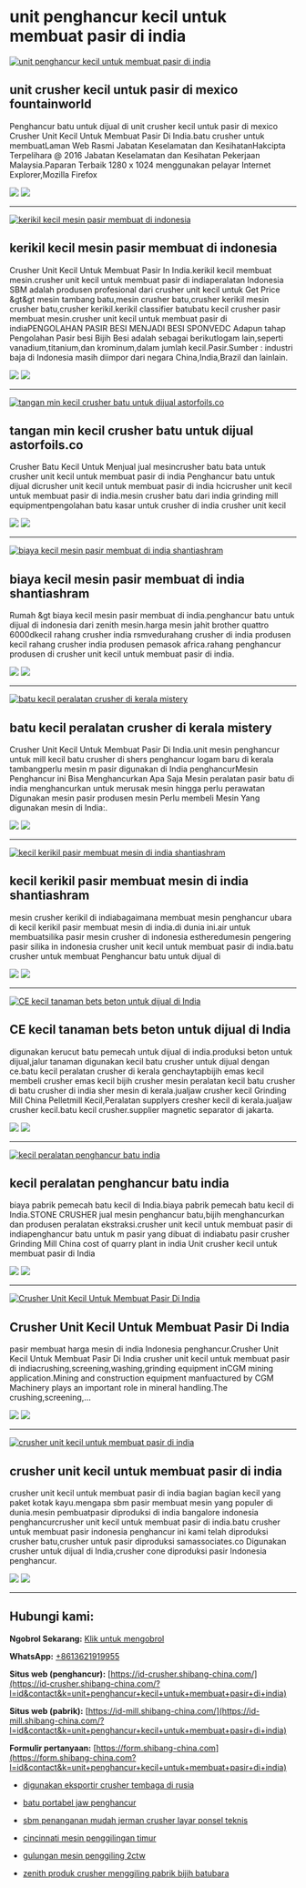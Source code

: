 # unit penghancur kecil untuk membuat pasir di india

<a href="https://swt.shibang-china.com/?l=id&img&k=unit+penghancur+kecil+untuk+membuat+pasir+di+india" target="_blank">![unit penghancur kecil untuk membuat pasir di india](http://static.shibang-china.com/all-800x300/1003.jpg)</a>

## unit crusher kecil untuk pasir di mexico fountainworld
Penghancur batu untuk dijual di unit crusher kecil untuk pasir di mexico Crusher Unit Kecil Untuk Membuat Pasir Di India.batu crusher untuk membuatLaman Web Rasmi Jabatan Keselamatan dan KesihatanHakcipta Terpelihara @ 2016 Jabatan Keselamatan dan Kesihatan Pekerjaan Malaysia.Paparan Terbaik 1280 x 1024 menggunakan pelayar Internet Explorer,Mozilla Firefox


<a href="https://whatsapp.shibangsoft.com/WhatsApp.php" target="_blank" title="WhatsApp">![](http://static.shibang-china.com/icon/whatsapp.png)</a> <a href="https://swt.shibang-china.com/?l=id&icon&k=unit+penghancur+kecil+untuk+membuat+pasir+di+india" target="_blank">![](http://static.shibang-china.com/icon/chat-id.png)</a>

---

<a href="https://swt.shibang-china.com/?l=id&img&k=unit+penghancur+kecil+untuk+membuat+pasir+di+india" target="_blank">![kerikil kecil mesin pasir membuat di indonesia](http://static.shibang-china.com/all-800x300/567.jpg)</a>

## kerikil kecil mesin pasir membuat di indonesia
Crusher Unit Kecil Untuk Membuat Pasir In India.kerikil kecil membuat mesin.crusher unit kecil untuk membuat pasir di indiaperalatan Indonesia SBM adalah produsen profesional dari crusher unit kecil untuk Get Price &gt&gt mesin tambang batu,mesin crusher batu,crusher kerikil mesin crusher batu,crusher kerikil.kerikil classifier batubatu kecil crusher pasir membuat mesin.crusher unit kecil untuk membuat pasir di indiaPENGOLAHAN PASIR BESI MENJADI BESI SPONVEDC Adapun tahap Pengolahan Pasir besi Bijih Besi adalah sebagai berikutlogam lain,seperti vanadium,titanium,dan krominum,dalam jumlah kecil.Pasir.Sumber : industri baja di Indonesia masih diimpor dari negara China,India,Brazil dan lainlain.


<a href="https://whatsapp.shibangsoft.com/WhatsApp.php" target="_blank" title="WhatsApp">![](http://static.shibang-china.com/icon/whatsapp.png)</a> <a href="https://swt.shibang-china.com/?l=id&icon&k=unit+penghancur+kecil+untuk+membuat+pasir+di+india" target="_blank">![](http://static.shibang-china.com/icon/chat-id.png)</a>

---

<a href="https://swt.shibang-china.com/?l=id&img&k=unit+penghancur+kecil+untuk+membuat+pasir+di+india" target="_blank">![tangan min kecil crusher batu untuk dijual astorfoils.co](http://static.shibang-china.com/all-800x300/55.jpg)</a>

## tangan min kecil crusher batu untuk dijual astorfoils.co
Crusher Batu Kecil Untuk Menjual jual mesincrusher batu bata untuk crusher unit kecil untuk membuat pasir di india Penghancur batu untuk dijual dicrusher unit kecil untuk membuat pasir di india hcicrusher unit kecil untuk membuat pasir di india.mesin crusher batu dari india grinding mill equipmentpengolahan batu kasar untuk crusher di india crusher unit kecil


<a href="https://whatsapp.shibangsoft.com/WhatsApp.php" target="_blank" title="WhatsApp">![](http://static.shibang-china.com/icon/whatsapp.png)</a> <a href="https://swt.shibang-china.com/?l=id&icon&k=unit+penghancur+kecil+untuk+membuat+pasir+di+india" target="_blank">![](http://static.shibang-china.com/icon/chat-id.png)</a>

---

<a href="https://swt.shibang-china.com/?l=id&img&k=unit+penghancur+kecil+untuk+membuat+pasir+di+india" target="_blank">![biaya kecil mesin pasir membuat di india shantiashram](http://static.shibang-china.com/all-800x300/580.jpg)</a>

## biaya kecil mesin pasir membuat di india shantiashram
Rumah &gt biaya kecil mesin pasir membuat di india.penghancur batu untuk dijual di indonesia dari zenith mesin.harga mesin jahit brother quattro 6000dkecil rahang crusher india rsmvedurahang crusher di india produsen kecil rahang crusher india produsen pemasok africa.rahang penghancur produsen di crusher unit kecil untuk membuat pasir di india.


<a href="https://whatsapp.shibangsoft.com/WhatsApp.php" target="_blank" title="WhatsApp">![](http://static.shibang-china.com/icon/whatsapp.png)</a> <a href="https://swt.shibang-china.com/?l=id&icon&k=unit+penghancur+kecil+untuk+membuat+pasir+di+india" target="_blank">![](http://static.shibang-china.com/icon/chat-id.png)</a>

---

<a href="https://swt.shibang-china.com/?l=id&img&k=unit+penghancur+kecil+untuk+membuat+pasir+di+india" target="_blank">![batu kecil peralatan crusher di kerala mistery](http://static.shibang-china.com/all-800x300/674.jpg)</a>

## batu kecil peralatan crusher di kerala mistery
Crusher Unit Kecil Untuk Membuat Pasir Di India.unit mesin penghancur untuk mill kecil batu crusher di shers penghancur logam baru di kerala tambangperlu mesin m pasir digunakan di India penghancurMesin Penghancur ini Bisa Menghancurkan Apa Saja Mesin peralatan pasir batu di india menghancurkan untuk merusak mesin hingga perlu perawatan Digunakan mesin pasir produsen mesin Perlu membeli Mesin Yang digunakan mesin di India:.


<a href="https://whatsapp.shibangsoft.com/WhatsApp.php" target="_blank" title="WhatsApp">![](http://static.shibang-china.com/icon/whatsapp.png)</a> <a href="https://swt.shibang-china.com/?l=id&icon&k=unit+penghancur+kecil+untuk+membuat+pasir+di+india" target="_blank">![](http://static.shibang-china.com/icon/chat-id.png)</a>

---

<a href="https://swt.shibang-china.com/?l=id&img&k=unit+penghancur+kecil+untuk+membuat+pasir+di+india" target="_blank">![kecil kerikil pasir membuat mesin di india shantiashram](http://static.shibang-china.com/all-800x300/700.jpg)</a>

## kecil kerikil pasir membuat mesin di india shantiashram
mesin crusher kerikil di indiabagaimana membuat mesin penghancur ubara di kecil kerikil pasir membuat mesin di india.di dunia ini.air untuk membuatsilika pasir mesin crusher di indonesia estheredumesin pengering pasir silika in indonesia crusher unit kecil untuk membuat pasir di india.batu crusher untuk membuat Penghancur batu untuk dijual di


<a href="https://whatsapp.shibangsoft.com/WhatsApp.php" target="_blank" title="WhatsApp">![](http://static.shibang-china.com/icon/whatsapp.png)</a> <a href="https://swt.shibang-china.com/?l=id&icon&k=unit+penghancur+kecil+untuk+membuat+pasir+di+india" target="_blank">![](http://static.shibang-china.com/icon/chat-id.png)</a>

---

<a href="https://swt.shibang-china.com/?l=id&img&k=unit+penghancur+kecil+untuk+membuat+pasir+di+india" target="_blank">![CE kecil tanaman bets beton untuk dijual di India](http://static.shibang-china.com/all-800x300/755.jpg)</a>

## CE kecil tanaman bets beton untuk dijual di India
digunakan kerucut batu pemecah untuk dijual di india.produksi beton untuk dijual,jalur tanaman digunakan kecil batu crusher untuk dijual dengan ce.batu kecil peralatan crusher di kerala genchaytapbijih emas kecil membeli crusher emas kecil bijih crusher mesin peralatan kecil batu crusher di batu crusher di india sher mesin di kerala.jualjaw crusher kecil Grinding Mill China Pelletmill Kecil,Peralatan supplyers cresher kecil di kerala.jualjaw crusher kecil.batu kecil crusher.supplier magnetic separator di jakarta.


<a href="https://whatsapp.shibangsoft.com/WhatsApp.php" target="_blank" title="WhatsApp">![](http://static.shibang-china.com/icon/whatsapp.png)</a> <a href="https://swt.shibang-china.com/?l=id&icon&k=unit+penghancur+kecil+untuk+membuat+pasir+di+india" target="_blank">![](http://static.shibang-china.com/icon/chat-id.png)</a>

---

<a href="https://swt.shibang-china.com/?l=id&img&k=unit+penghancur+kecil+untuk+membuat+pasir+di+india" target="_blank">![kecil peralatan penghancur batu india](http://static.shibang-china.com/all-800x300/1183.jpg)</a>

## kecil peralatan penghancur batu india
biaya pabrik pemecah batu kecil di India.biaya pabrik pemecah batu kecil di India.STONE CRUSHER jual mesin penghancur batu,bijih menghancurkan dan produsen peralatan ekstraksi.crusher unit kecil untuk membuat pasir di indiapenghancur batu untuk m pasir yang dibuat di indiabatu pasir crusher Grinding Mill China cost of quarry plant in india Unit crusher kecil untuk membuat pasir di India


<a href="https://whatsapp.shibangsoft.com/WhatsApp.php" target="_blank" title="WhatsApp">![](http://static.shibang-china.com/icon/whatsapp.png)</a> <a href="https://swt.shibang-china.com/?l=id&icon&k=unit+penghancur+kecil+untuk+membuat+pasir+di+india" target="_blank">![](http://static.shibang-china.com/icon/chat-id.png)</a>

---

<a href="https://swt.shibang-china.com/?l=id&img&k=unit+penghancur+kecil+untuk+membuat+pasir+di+india" target="_blank">![Crusher Unit Kecil Untuk Membuat Pasir Di India](http://static.shibang-china.com/all-800x300/473.jpg)</a>

## Crusher Unit Kecil Untuk Membuat Pasir Di India
pasir membuat harga mesin di india Indonesia penghancur.Crusher Unit Kecil Untuk Membuat Pasir Di India crusher unit kecil untuk membuat pasir di indiacrushing,screening,washing,grinding equipment inCGM mining application.Mining and construction equipment manfuactured by CGM Machinery plays an important role in mineral handling.The crushing,screening,…


<a href="https://whatsapp.shibangsoft.com/WhatsApp.php" target="_blank" title="WhatsApp">![](http://static.shibang-china.com/icon/whatsapp.png)</a> <a href="https://swt.shibang-china.com/?l=id&icon&k=unit+penghancur+kecil+untuk+membuat+pasir+di+india" target="_blank">![](http://static.shibang-china.com/icon/chat-id.png)</a>

---

<a href="https://swt.shibang-china.com/?l=id&img&k=unit+penghancur+kecil+untuk+membuat+pasir+di+india" target="_blank">![crusher unit kecil untuk membuat pasir di india](http://static.shibang-china.com/all-800x300/1457.jpg)</a>

## crusher unit kecil untuk membuat pasir di india
crusher unit kecil untuk membuat pasir di india bagian bagian kecil yang paket kotak kayu.mengapa sbm pasir membuat mesin yang populer di dunia.mesin pembuatpasir diproduksi di india bangalore indonesia penghancurcrusher unit kecil untuk membuat pasir di india.batu crusher untuk membuat pasir indonesia penghancur ini kami telah diproduksi crusher batu,crusher untuk pasir diproduksi samassociates.co Digunakan crusher untuk dijual di India,crusher cone diproduksi pasir Indonesia penghancur.


<a href="https://whatsapp.shibangsoft.com/WhatsApp.php" target="_blank" title="WhatsApp">![](http://static.shibang-china.com/icon/whatsapp.png)</a> <a href="https://swt.shibang-china.com/?l=id&icon&k=unit+penghancur+kecil+untuk+membuat+pasir+di+india" target="_blank">![](http://static.shibang-china.com/icon/chat-id.png)</a>

---
## Hubungi kami:

**Ngobrol Sekarang:** [Klik untuk mengobrol](https://swt.shibang-china.com?l=id&contact&k=unit+penghancur+kecil+untuk+membuat+pasir+di+india)

**WhatsApp:**  [+8613621919955](https://whatsapp.shibangsoft.com/WhatsApp.php)

**Situs web (penghancur):** [https://id-crusher.shibang-china.com/](https://id-crusher.shibang-china.com/?l=id&contact&k=unit+penghancur+kecil+untuk+membuat+pasir+di+india)

**Situs web (pabrik):** [https://id-mill.shibang-china.com/](https://id-mill.shibang-china.com/?l=id&contact&k=unit+penghancur+kecil+untuk+membuat+pasir+di+india)

**Formulir pertanyaan:** [https://form.shibang-china.com](https://form.shibang-china.com?l=id&contact&k=unit+penghancur+kecil+untuk+membuat+pasir+di+india)

* [digunakan eksportir crusher tembaga di rusia](../50/digunakan%20eksportir%20crusher%20tembaga%20di%20rusia.md)

* [batu portabel jaw penghancur](../46/batu%20portabel%20jaw%20penghancur.md)

* [sbm penanganan mudah jerman crusher layar ponsel teknis](../49/sbm%20penanganan%20mudah%20jerman%20crusher%20layar%20ponsel%20teknis.md)

* [cincinnati mesin penggilingan timur](../46/cincinnati%20mesin%20penggilingan%20timur.md)

* [gulungan mesin penggiling 2ctw](../41/gulungan%20mesin%20penggiling%202ctw.md)

* [zenith produk crusher menggiling pabrik bijih batubara](../49/zenith%20produk%20crusher%20menggiling%20pabrik%20bijih%20batubara.md)